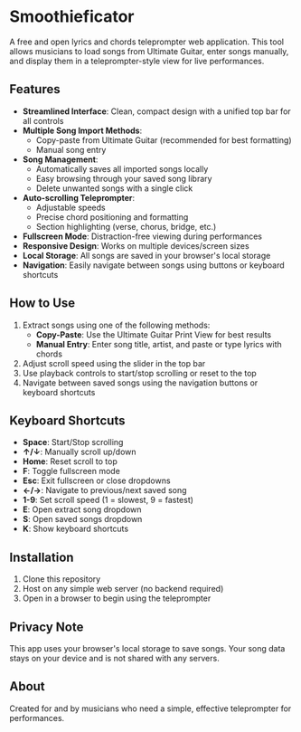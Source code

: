 # Smoothieficator

A free and open lyrics and chords teleprompter web application. This tool allows musicians to load songs from Ultimate Guitar, enter songs manually, and display them in a teleprompter-style view for live performances.

## Features

- **Streamlined Interface**: Clean, compact design with a unified top bar for all controls
- **Multiple Song Import Methods**:
  - Copy-paste from Ultimate Guitar (recommended for best formatting)
  - Manual song entry
- **Song Management**:
  - Automatically saves all imported songs locally
  - Easy browsing through your saved song library
  - Delete unwanted songs with a single click
- **Auto-scrolling Teleprompter**:
  - Adjustable speeds
  - Precise chord positioning and formatting
  - Section highlighting (verse, chorus, bridge, etc.)
- **Fullscreen Mode**: Distraction-free viewing during performances
- **Responsive Design**: Works on multiple devices/screen sizes
- **Local Storage**: All songs are saved in your browser's local storage
- **Navigation**: Easily navigate between songs using buttons or keyboard shortcuts

## How to Use

1. Extract songs using one of the following methods:
   - **Copy-Paste**: Use the Ultimate Guitar Print View for best results
   - **Manual Entry**: Enter song title, artist, and paste or type lyrics with chords
2. Adjust scroll speed using the slider in the top bar
3. Use playback controls to start/stop scrolling or reset to the top
4. Navigate between saved songs using the navigation buttons or keyboard shortcuts

## Keyboard Shortcuts

- **Space**: Start/Stop scrolling
- **↑/↓**: Manually scroll up/down
- **Home**: Reset scroll to top
- **F**: Toggle fullscreen mode
- **Esc**: Exit fullscreen or close dropdowns
- **←/→**: Navigate to previous/next saved song
- **1-9**: Set scroll speed (1 = slowest, 9 = fastest)
- **E**: Open extract song dropdown
- **S**: Open saved songs dropdown
- **K**: Show keyboard shortcuts

## Installation

1. Clone this repository
2. Host on any simple web server (no backend required)
3. Open in a browser to begin using the teleprompter

## Privacy Note

This app uses your browser's local storage to save songs. Your song data stays on your device and is not shared with any servers.

## About

Created for and by musicians who need a simple, effective teleprompter for performances.
